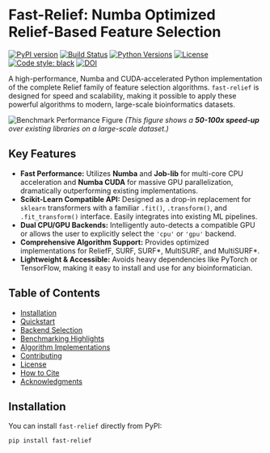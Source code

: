# Fast-Relief: Numba Optimized Relief-Based Feature Selection

[![PyPI version](https://img.shields.io/pypi/v/fast-relief.svg)](https://pypi.org/project/fast-relief/)
[![Build Status](https://img.shields.io/github/actions/workflow/status/your-username/fast-relief/ci.yml?branch=main)](https://github.com/your-username/fast-relief/actions)
[![Python Versions](https://img.shields.io/pypi/pyversions/fast-relief.svg)](https://pypi.org/project/fast-relief/)
[![License](https://img.shields.io/pypi/l/fast-relief.svg)](https://github.com/your-username/fast-relief/blob/main/LICENSE)
[![Code style: black](https://img.shields.io/badge/code%20style-black-000000.svg)](https://github.com/psf/black)
[![DOI](https://zenodo.org/badge/DOI/your-zenodo-doi.svg)](https://doi.org/your-zenodo-doi)

A high-performance, Numba and CUDA-accelerated Python implementation of the complete Relief family of feature selection algorithms. `fast-relief` is designed for speed and scalability, making it possible to apply these powerful algorithms to modern, large-scale bioinformatics datasets.

![Benchmark Performance Figure](https://raw.githubusercontent.com/your-username/fast-relief/main/docs/assets/benchmark_figure.png)
*(This figure shows a **50-100x speed-up** over existing libraries on a large-scale dataset.)*

## Key Features

*   **Fast Performance:** Utilizes **Numba** and **Job-lib** for multi-core CPU acceleration and **Numba CUDA** for massive GPU parallelization, dramatically outperforming existing implementations.
*   **Scikit-Learn Compatible API:** Designed as a drop-in replacement for `sklearn` transformers with a familiar `.fit()`, `.transform()`, and `.fit_transform()` interface. Easily integrates into existing ML pipelines.
*   **Dual CPU/GPU Backends:** Intelligently auto-detects a compatible GPU or allows the user to explicitly select the `'cpu'` or `'gpu'` backend.
*   **Comprehensive Algorithm Support:** Provides optimized implementations for ReliefF, SURF, SURF*, MultiSURF, and MultiSURF*.
*   **Lightweight & Accessible:** Avoids heavy dependencies like PyTorch or TensorFlow, making it easy to install and use for any bioinformatician.

## Table of Contents

- [Installation](#installation)
- [Quickstart](#quickstart)
- [Backend Selection](#backend-selection-cpu-vs-gpu)
- [Benchmarking Highlights](#benchmarking-highlights)
- [Algorithm Implementations](#algorithm-implementations)
- [Contributing](#contributing)
- [License](#license)
- [How to Cite](#how-to-cite)
- [Acknowledgments](#acknowledgments)

## Installation

You can install `fast-relief` directly from PyPI:

```bash
pip install fast-relief
```

